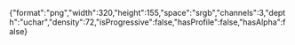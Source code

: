 {"format":"png","width":320,"height":155,"space":"srgb","channels":3,"depth":"uchar","density":72,"isProgressive":false,"hasProfile":false,"hasAlpha":false}